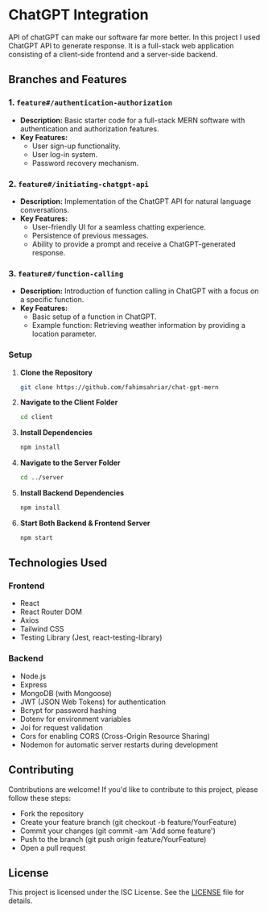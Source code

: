 # **ChatGPT Integration**

API of chatGPT can make our software far more better. In this project I used ChatGPT API to generate response. It is a full-stack web application consisting of a client-side frontend and a server-side backend.

## Branches and Features

### 1. `feature#/authentication-authorization`

- **Description:** Basic starter code for a full-stack MERN software with authentication and authorization features.
- **Key Features:**
  - User sign-up functionality.
  - User log-in system.
  - Password recovery mechanism.

### 2. `feature#/initiating-chatgpt-api`

- **Description:** Implementation of the ChatGPT API for natural language conversations.
- **Key Features:**
  - User-friendly UI for a seamless chatting experience.
  - Persistence of previous messages.
  - Ability to provide a prompt and receive a ChatGPT-generated response.

### 3. `feature#/function-calling`

- **Description:** Introduction of function calling in ChatGPT with a focus on a specific function.
- **Key Features:**
  - Basic setup of a function in ChatGPT.
  - Example function: Retrieving weather information by providing a location parameter.

### Setup
1. **Clone the Repository**
   ```bash
   git clone https://github.com/fahimsahriar/chat-gpt-mern
   

2. **Navigate to the Client Folder**

    ```bash
    cd client

3. **Install Dependencies**

    ```bash
    npm install

4. **Navigate to the Server Folder**

    ```bash
    cd ../server

5. **Install Backend Dependencies**

    ```bash
    npm install

6. **Start Both Backend & Frontend Server**

    ```bash
    npm start
## **Technologies Used**

### **Frontend**

- React
- React Router DOM
- Axios
- Tailwind CSS
- Testing Library (Jest, react-testing-library)

### **Backend**

- Node.js
- Express
- MongoDB (with Mongoose)
- JWT (JSON Web Tokens) for authentication
- Bcrypt for password hashing
- Dotenv for environment variables
- Joi for request validation
- Cors for enabling CORS (Cross-Origin Resource Sharing)
- Nodemon for automatic server restarts during development

## **Contributing**

Contributions are welcome! If you'd like to contribute to this project, please follow these steps:

- Fork the repository
- Create your feature branch (git checkout -b feature/YourFeature)
- Commit your changes (git commit -am 'Add some feature')
- Push to the branch (git push origin feature/YourFeature)
- Open a pull request

## **License**

This project is licensed under the ISC License. See the [LICENSE](https://chat.openai.com/c/LICENSE) file for details.
